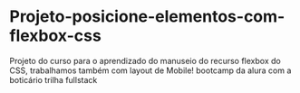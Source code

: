 # Projeto-posicione-elementos-com-flexbox-css
Projeto do curso para o aprendizado do manuseio do  recurso flexbox do CSS, trabalhamos também com layout de Mobile!
bootcamp da alura com a boticário trilha fullstack
